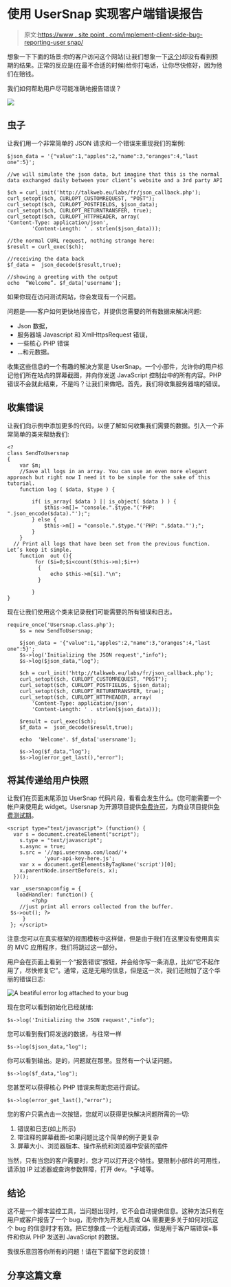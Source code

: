 # 使用 UserSnap 实现客户端错误报告

> 原文:[https://www . site point . com/implement-client-side-bug-reporting-user snap/](https://www.sitepoint.com/implement-client-side-bug-reporting-usersnap/)

想象一下下面的场景:你的客户访问这个网站(让我们想象一下[这个](http://talkweb.eu/labs/fr/request.php))却没有看到预期的结果。正常的反应是(在最不合适的时候)给你打电话，让你尽快修好，因为他们在赔钱。

我们如何帮助用户尽可能准确地报告错误？

![](../Images/98f0a13d44146edb2accddef291ad61c.png)

## 虫子

让我们用一个非常简单的 JSON 请求和一个错误来重现我们的案例:

```
$json_data = '{"value":1,"apples":2,"name":3,"oranges":4,"last one":5}';

//we will simulate the json data, but imagine that this is the normal data exchanged daily between your client’s website and a 3rd party API

$ch = curl_init('http://talkweb.eu/labs/fr/json_callback.php');                                                                 
curl_setopt($ch, CURLOPT_CUSTOMREQUEST, "POST");                                                                
curl_setopt($ch, CURLOPT_POSTFIELDS, $json_data);                                  curl_setopt($ch, CURLOPT_RETURNTRANSFER, true);                                    curl_setopt($ch, CURLOPT_HTTPHEADER, array(                                                'Content-Type: application/json',                      
        'Content-Length: ' . strlen($json_data)));

//the normal CURL request, nothing strange here:
$result = curl_exec($ch);

//receiving the data back
$f_data =  json_decode($result,true);

//showing a greeting with the output
echo  “Welcome”. $f_data['username'];
```

如果你现在访问测试网站，你会发现有一个问题。

问题是——客户如何更快地报告它，并提供您需要的所有数据来解决问题:

*   Json 数据，
*   服务器端 Javascript 和 XmlHttpsRequest 错误，
*   一些核心 PHP 错误
*   …和元数据。

收集这些信息的一个有趣的解决方案是 UserSnap。一个小部件，允许你的用户标记他们所在站点的屏幕截图，并向你发送 JavaScript 控制台中的所有内容。PHP 错误不会就此结束，不是吗？让我们来做吧。首先，我们将收集服务器端的错误。

## 收集错误

让我们向示例中添加更多的代码，以便了解如何收集我们需要的数据。引入一个非常简单的类来帮助我们:

```
<?
class SendToUsersnap
{
    var $m;
    //Save all logs in an array. You can use an even more elegant approach but right now I need it to be simple for the sake of this tutorial.
    function log ( $data, $type ) {

        if( is_array( $data ) || is_object( $data ) ) {
            $this->m[]= "console.".$type."('PHP: ".json_encode($data)."');";
        } else {
            $this->m[] = "console.".$type."('PHP: ".$data."');";
        }
    }
  // Print all logs that have been set from the previous function. Let’s keep it simple.
    function  out (){
         for ($i=0;$i<count($this->m);$i++)
          {
              echo $this->m[$i]."\n";
          }

        }
}
```

现在让我们使用这个类来记录我们可能需要的所有错误和日志。

```
require_once('Usersnap.class.php'); 
    $s = new SendToUsersnap;

    $json_data = '{"value":1,"apples":2,"name":3,"oranges":4,"last one":5}';
    $s->log('Initializing the JSON request',"info");
    $s->log($json_data,"log");

    $ch = curl_init('http://talkweb.eu/labs/fr/json_callback.php');             
    curl_setopt($ch, CURLOPT_CUSTOMREQUEST, "POST");
    curl_setopt($ch, CURLOPT_POSTFIELDS, $json_data);                           
    curl_setopt($ch, CURLOPT_RETURNTRANSFER, true);                         
    curl_setopt($ch, CURLOPT_HTTPHEADER, array(                                 
        'Content-Type: application/json',                           
        'Content-Length: ' . strlen($json_data)));                                                                                                                   

    $result = curl_exec($ch);
    $f_data =  json_decode($result,true);

    echo  'Welcome'. $f_data['usersname'];

    $s->log($f_data,"log");
    $s->log(error_get_last(),"error");
```

## 将其传递给用户快照

让我们在页面末尾添加 UserSnap 代码片段，看看会发生什么。(您可能需要一个帐户来使用此 widget。Usersnap 为开源项目提供[免费许可](http://usersnap.com/blog/free-open-source-project-license-request/)，为商业项目提供[免费测试期](http://usersnap.com/features/console-recorder)。

```
<script type="text/javascript"> (function() {
  var s = document.createElement("script");
    s.type = "text/javascript";
    s.async = true;
    s.src = '//api.usersnap.com/load/'+
            'your-api-key-here.js';
    var x = document.getElementsByTagName('script')[0];
    x.parentNode.insertBefore(s, x);
  })();

 var _usersnapconfig = {
   loadHandler: function() {
        <?php
    //just print all errors collected from the buffer.
 $s->out(); ?>
     }
 }; </script>
```

注意:您可以在真实框架的视图模板中这样做，但是由于我们在这里没有使用真实的 MVC 应用程序，我们将跳过这一部分。

用户会在页面上看到一个“报告错误”按钮，并会给你写一条消息，比如“它不起作用了，尽快修复它”。通常，这是无用的信息，但是这一次，我们还附加了这个华丽的错误日志:

![A beatiful error log attached to your bug](../Images/05b3464fe0071540fd55eb2d7baca757.png)

现在您可以看到初始化已经就绪:

```
$s->log('Initializing the JSON request',"info");
```

您可以看到我们将发送的数据，与往常一样

```
$s->log($json_data,"log");
```

你可以看到输出。是的，问题就在那里。显然有一个认证问题。

```
$s->log($f_data,"log");
```

您甚至可以获得核心 PHP 错误来帮助您进行调试。

```
$s->log(error_get_last(),"error");
```

您的客户只需点击一次按钮，您就可以获得更快解决问题所需的一切:

1.  错误和日志(如上所示)
2.  带注释的屏幕截图–如果问题比这个简单的例子更复杂
3.  屏幕大小、浏览器版本、操作系统和浏览器中安装的插件

当然，只有当您的客户需要时，您才可以打开这个特性。要限制小部件的可用性，请添加 IP 过滤器或查询参数屏障，打开 dev。*子域等。

## 结论

这不是一个脚本监控工具，当问题出现时，它不会自动提供信息。这种方法只有在用户或客户报告了一个 bug，而你作为开发人员或 QA 需要更多关于如何对抗这个 bug 的信息时才有效。把它想象成一个远程调试器，但是用于客户端错误+事件和你从 PHP 发送到 JavaScript 的数据。

我很乐意回答你所有的问题！请在下面留下您的反馈！

## 分享这篇文章